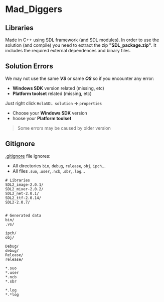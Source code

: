 # Mad_Diggers

## Libraries

Made in C++ using SDL framework (and SDL modules).
In order to use the solution (and compile) you need to extract the zip **"SDL_package.zip"**.
It includes the required external dependences and binary files.

## Solution Errors

We may not use the same ***VS*** or same ***OS*** so if you encounter any error:

* **Windows SDK** version related (missing, etc)
* **Platform toolset** related (missing, etc)

Just right click `HolaSDL solution` **->** `properties`

* Choose your **Windows SDK** version
* hoose your **Platform toolset**

> Some errors may be caused by older version

## Gitignore

[.gitignore](.gitignore) file ignores:

* All directories `bin`, `debug`, `release`, `obj`, `ipch`...
* All files .`suo`, .`user`, .`ncb`, .`sbr`, .`log`...

```
# Libraries
SDL2_image-2.0.1/
SDL2_mixer-2.0.2/
SDL2_net-2.0.1/
SDL2_ttf-2.0.14/
SDL2-2.0.7/


# Generated data
bin/
.vs/

ipch/
obj/

Debug/
debug/
Release/
release/

*.suo
*.user
*.ncb
*.sbr

*.log
*.*log

```
